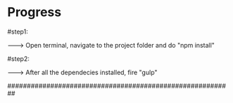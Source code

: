 # Progress 

#step1:

  ---> Open terminal, navigate to the project folder and do "npm install"
  
#step2:

  ---> After all the dependecies installed, fire  "gulp"
  
##########################################################

